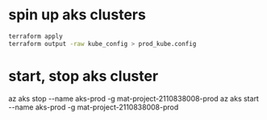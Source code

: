 # spin up aks clusters

```bash
terraform apply 
terraform output -raw kube_config > prod_kube.config
```

# start, stop aks cluster
az aks stop --name aks-prod -g mat-project-2110838008-prod
az aks start --name aks-prod -g mat-project-2110838008-prod
```